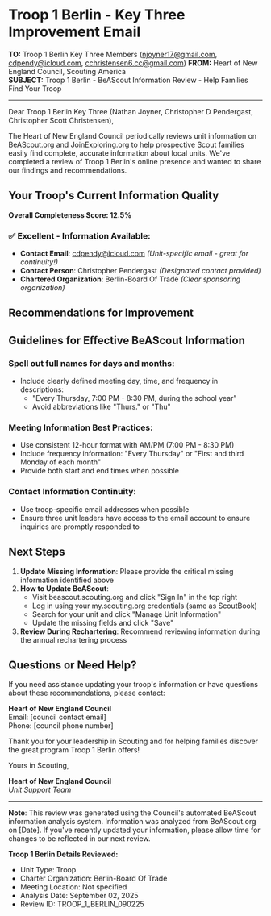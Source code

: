 # Troop 1 Berlin - Key Three Improvement Email

**TO:** Troop 1 Berlin Key Three Members (njoyner17@gmail.com, cdpendy@icloud.com, cchristensen6.cc@gmail.com)
**FROM:** Heart of New England Council, Scouting America  
**SUBJECT:** Troop 1 Berlin - BeAScout Information Review - Help Families Find Your Troop  

---

Dear Troop 1 Berlin Key Three (Nathan  Joyner, Christopher D Pendergast, Christopher Scott Christensen),

The Heart of New England Council periodically reviews unit information on BeAScout.org and JoinExploring.org to help prospective Scout families easily find complete, accurate information about local units. We've completed a review of Troop 1 Berlin's online presence and wanted to share our findings and recommendations.

## Your Troop's Current Information Quality

**Overall Completeness Score: 12.5%**



### ✅ **Excellent - Information Available:**
- **Contact Email**: cdpendy@icloud.com *(Unit-specific email - great for continuity!)*
- **Contact Person**: Christopher Pendergast *(Designated contact provided)*
- **Chartered Organization**: Berlin-Board Of Trade *(Clear sponsoring organization)*

## Recommendations for Improvement



## Guidelines for Effective BeAScout Information

### **Spell out full names for days and months:**
- Include clearly defined meeting day, time, and frequency in descriptions:
  - "Every Thursday, 7:00 PM - 8:30 PM, during the school year"
  - Avoid abbreviations like "Thurs." or "Thu"

### **Meeting Information Best Practices:**
- Use consistent 12-hour format with AM/PM (7:00 PM - 8:30 PM)
- Include frequency information: "Every Thursday" or "First and third Monday of each month"
- Provide both start and end times when possible

### **Contact Information Continuity:**
- Use troop-specific email addresses when possible
- Ensure three unit leaders have access to the email account to ensure inquiries are promptly responded to

## Next Steps

1. **Update Missing Information**: Please provide the critical missing information identified above
2. **How to Update BeAScout**: 
   - Visit beascout.scouting.org and click "Sign In" in the top right
   - Log in using your my.scouting.org credentials (same as ScoutBook)
   - Search for your unit and click "Manage Unit Information"
   - Update the missing fields and click "Save"
3. **Review During Rechartering**: Recommend reviewing information during the annual rechartering process

## Questions or Need Help?

If you need assistance updating your troop's information or have questions about these recommendations, please contact:

**Heart of New England Council**  
Email: [council contact email]  
Phone: [council phone number]

Thank you for your leadership in Scouting and for helping families discover the great program Troop 1 Berlin offers!

Yours in Scouting,

**Heart of New England Council**  
*Unit Support Team*

---

**Note**: This review was generated using the Council's automated BeAScout information analysis system. Information was analyzed from BeAScout.org on [Date]. If you've recently updated your information, please allow time for changes to be reflected in our next review.

**Troop 1 Berlin Details Reviewed:**
- Unit Type: Troop
- Charter Organization: Berlin-Board Of Trade  
- Meeting Location: Not specified
- Analysis Date: September 02, 2025
- Review ID: TROOP_1_BERLIN_090225